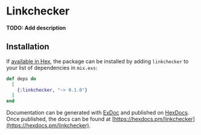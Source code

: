# Linkchecker

**TODO: Add description**

## Installation

If [available in Hex](https://hex.pm/docs/publish), the package can be installed
by adding `linkchecker` to your list of dependencies in `mix.exs`:

```elixir
def deps do
  [
    {:linkchecker, "~> 0.1.0"}
  ]
end
```

Documentation can be generated with [ExDoc](https://github.com/elixir-lang/ex_doc)
and published on [HexDocs](https://hexdocs.pm). Once published, the docs can
be found at [https://hexdocs.pm/linkchecker](https://hexdocs.pm/linkchecker).

